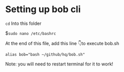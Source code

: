 # Setting up bob cli

`cd` Into this folder

$`sudo nano /etc/bashrc`

At the end of this file, add this line 👇to execute bob.sh
```
alias bob="bash ~/github/hq/bob.sh"
```
Note: you will need to restart terminal for it to work!
